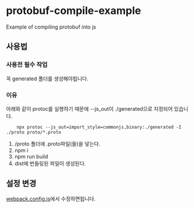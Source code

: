 # protobuf-compile-example
Example of compiling protobuf into js

## 사용법

### 사용전 필수 작업
꼭 generated 폴더를 생성해야됩니다.

### 이유
아래와 같이 protoc를 실행하기 때문에 --js_out이 ./generated으로 지정되어 있습니다.
```
    npx protoc --js_out=import_style=commonjs,binary:./generated -I ./proto proto/*.proto
```


1. /proto 폴더에 .proto파일(들)을 넣는다.
2. npm i
3. npm run build
4. dist에 번들링된 파일이 생성된다.

## 설정 변경
[webpack.config.js](./webpack.config.js)에서 수정하면됩니다.